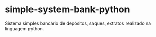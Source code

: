 # simple-system-bank-python
Sistema simples bancário de depósitos, saques, extratos realizado na linguagem python.
